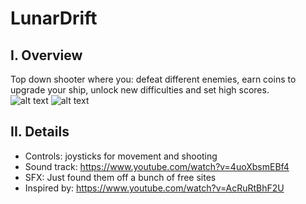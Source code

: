 # LunarDrift

## I. Overview

Top down shooter where you: defeat different enemies, earn coins to upgrade your ship, unlock new difficulties and set high scores.   
![alt text](https://github.com/Kyle-Zhou/LunarDrift/gif/LunarDriftBlue.gif)
![alt text](https://github.com/Kyle-Zhou/LunarDrift/gif/LunarDriftPurple2.gif)

## II. Details

- Controls: joysticks for movement and shooting
- Sound track: https://www.youtube.com/watch?v=4uoXbsmEBf4
- SFX: Just found them off a bunch of free sites 
- Inspired by: https://www.youtube.com/watch?v=AcRuRtBhF2U
